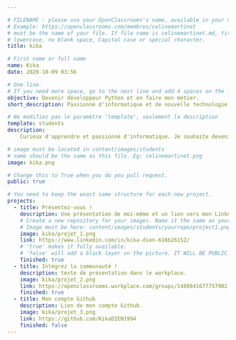 ```yaml
---

# FILENAME : please use your OpenClassrooms's name, available in your url.
# Example: https://openclassrooms.com/membres/celinemartinet
# must be the name of your file. If file name is celinemartinet.md, title is celinemartinet.
# lowercase, no blank space, Capital case or special character.
title: kika

# First name or full name
name: Kika
date: 2020-10-09 03:56

# One line.
# If you need more space, go to the next line and add 4 spaces on the left, as in 'description'.
objective: Devenir développeur Python et en faire mon métier.
short_description: Passionné d'informatique et de nouvelle technologie, j'apprend le Python.

# Ne modifiez pas le paramètre 'template', seulement la description
template: students
description:
    Curieux d'apprendre et passionné d'informatique. Je souhaite devenir développeur Python.

# image must be located in content/images/students
# name should be the same as this file. Eg: celinemartinet.png
image: kika.png

# Change this to True when you do you pull request.
public: true

# You need to keep the exact same structure for each new project.
projects:
  - title: Présentez-vous !
    description: Une présentation de moi-même et un lien vers mon LinkedIn.
    # Create a new repository for your images. Name it the same as your nickname and profile picture.
    # Image must be here: content/images/students/yourrepo/project1.png
    image: kika/projet_1.png
    link: https://www.linkedin.com/in/kika-dien-616b26152/
    # 'true' makes it fully available.
    # 'false' will add a black layer on the picture. IT WILL BE PUBLIC!
    finished: true
  - title: Intégrez la communauté !
    description: texte de présentation dans le workplace. 
    image: kika/projet_2.png
    link: https://openclassrooms.workplace.com/groups/1489841677757902
    finished: true
  - title: Mon compte Github
    description: Lien de mon compte Github.
    image: kika/projet_3.png
    link: https://github.com/KikaDIEN1994
    finished: false
---
```

